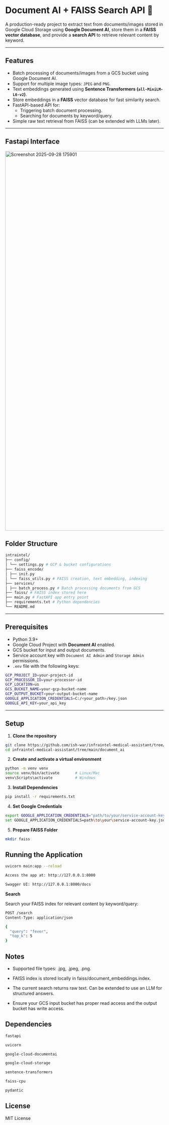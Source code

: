 # Document AI + FAISS Search API 🚀

A production-ready project to extract text from documents/images stored in Google Cloud Storage using **Google Document AI**, store them in a **FAISS vector database**, and provide a **search API** to retrieve relevant content by keyword.

---

## Features

- Batch processing of documents/images from a GCS bucket using Google Document AI.
- Support for multiple image types: `JPEG` and `PNG`.
- Text embeddings generated using **Sentence Transformers (`all-MiniLM-L6-v2`)**.
- Store embeddings in a **FAISS** vector database for fast similarity search.
- FastAPI-based API for:
  - Triggering batch document processing.
  - Searching for documents by keyword/query.
- Simple raw text retrieval from FAISS (can be extended with LLMs later).

---

## Fastapi Interface

<img width="2608" height="1207" alt="Screenshot 2025-09-28 175901" src="https://github.com/user-attachments/assets/71c82a9a-4128-47b4-8c82-748cd657cd00" />

## Folder Structure

```bash
intraintel/
├── config/
│ └── settings.py # GCP & bucket configurations
├── faiss_encode/
│ ├── init.py
│ └── faiss_utils.py # FAISS creation, text embedding, indexing
├── services/
│ ├── batch_process.py # Batch processing documents from GCS
├── faiss/ # FAISS index stored here
├── main.py # FastAPI app entry point
├── requirements.txt # Python dependencies
└── README.md
```


---

## Prerequisites

- Python 3.9+
- Google Cloud Project with **Document AI** enabled.
- GCS bucket for input and output documents.
- Service account key with `Document AI Admin` and `Storage Admin` permissions.
- `.env` file with the following keys:

```bash
GCP_PROJECT_ID=your-project-id
GCP_PROCESSOR_ID=your-processor-id
GCP_LOCATION=us
GCS_BUCKET_NAME=your-gcp-bucket-name
GCP_OUTPUT_BUCKET=your-output-bucket-name
GOOGLE_APPLICATION_CREDENTIALS=C:/<your_path>/key.json
GOOGLE_API_KEY=your_api_key
```


---

## Setup

1. **Clone the repository**

```bash
git clone https://github.com/ish-war/infraintel-medical-assistant/tree/main/document_ai
cd infraintel-medical-assistant/tree/main/document_ai
```

2. **Create and activate a virtual environment**
```bash
python -m venv venv
source venv/bin/activate       # Linux/Mac
venv\Scripts\activate          # Windows
```

3. **Install Dependencies**
```bash
pip install -r requirements.txt
```

4. **Set Google Credentials**
```bash
export GOOGLE_APPLICATION_CREDENTIALS="path/to/your/service-account-key.json"  # Linux/Mac
set GOOGLE_APPLICATION_CREDENTIALS=path\to\your\service-account-key.json      # Windows
```

5. **Prepare FAISS Folder**
```bash
mkdir faiss
```

## Running the Application

```bash
uvicorn main:app --reload

Access the app at: http://127.0.0.1:8000

Swagger UI: http://127.0.0.1:8000/docs
```

**Search**

Search your FAISS index for relevant content by keyword/query:

```bash
POST /search
Content-Type: application/json

{
  "query": "fever",
  "top_k": 5
}
```

## Notes

- Supported file types: .jpg, .jpeg, .png.

- FAISS index is stored locally in faiss/document_embeddings.index.

- The current search returns raw text. Can be extended to use an LLM for structured answers.

- Ensure your GCS input bucket has proper read access and the output bucket has write access.

## Dependencies

```bash
fastapi

uvicorn

google-cloud-documentai

google-cloud-storage

sentence-transformers

faiss-cpu

pydantic
```

## License

MIT License


